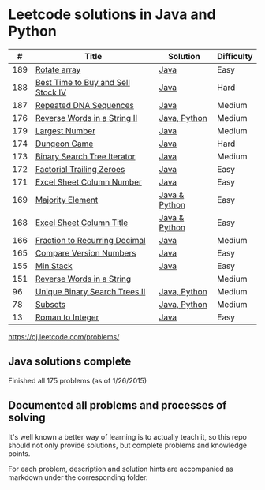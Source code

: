 Leetcode solutions in Java and Python
============

| # | Title | Solution | Difficulty |
|---| ----- | -------- | ---------- |
|189|[Rotate array](https://oj.leetcode.com/problems/rotate-array/)|[Java](./src/rotate_array)|Easy
|188|[Best Time to Buy and Sell Stock IV](https://oj.leetcode.com/problems/best-time-to-buy-and-sell-stock-iv/)| [Java](./src/best_time_to_buy_and_sell_stock_iv)|Hard|
|187|[Repeated DNA Sequences](https://oj.leetcode.com/problems/repeated-dna-sequences/)| [Java](./src/repeated_DNA_sequences)|Medium|
|176|[Reverse Words in a String II](https://oj.leetcode.com/problems/reverse-words-in-a-string-ii/)| [Java, Python](./src/reverseWordsInString)|Medium|
|179|[Largest Number](https://oj.leetcode.com/problems/largest-number/) | [Java](./src/largest_number)|Medium|
|174|[Dungeon Game](https://oj.leetcode.com/problems/dungeon-game/) | [Java](./src/dungeon_game)|Hard|
|173|[Binary Search Tree Iterator](https://oj.leetcode.com/problems/binary-search-tree-iterator/) | [Java](./src/binary_search_tree_iterator)|Medium|
|172|[Factorial Trailing Zeroes](https://oj.leetcode.com/problems/factorial-trailing-zeroes/) | [Java](./src/factorial_trailing_zeroes)|Easy|
|171|[Excel Sheet Column Number](https://oj.leetcode.com/problems/excel-sheet-column-number/) | [Java](./src/excel_sheet_column_number)|Easy|
|169|[Majority Element](https://oj.leetcode.com/problems/majority-element/) | [Java & Python](./src/majority_element)|Easy|
|168|[Excel Sheet Column Title](https://oj.leetcode.com/problems/excel-sheet-column-title/) | [Java & Python](./src/excel_sheet_column_title)|Easy|
|166|[Fraction to Recurring Decimal](https://oj.leetcode.com/problems/fraction-to-recurring-decimal/) | [Java](./src/fraction_to_recurring_decimal)|Medium|
|165|[Compare Version Numbers](https://oj.leetcode.com/problems/compare-version-numbers/) | [Java](./src/compare_version_number)|Easy|
|155|[Min Stack](https://oj.leetcode.com/problems/min-stack/)| [Java](./src/min_stack)|Easy|
|151|[Reverse Words in a String](https://oj.leetcode.com/problems/reverse-words-in-a-string/)| [](./src/reverseWordsInString)|Medium|
|96|[Unique Binary Search Trees II](https://oj.leetcode.com/problems/unique-binary-search-trees-ii/)| [Java, Python](./src/uniqueBST2)|Medium|
|78|[Subsets](https://oj.leetcode.com/problems/subsets/)| [Java, Python](./src/subset)|Medium|
|13|[Roman to Integer](https://oj.leetcode.com/problems/roman-to-integer/)| [Java](./src/romanToInt)|Easy|


https://oj.leetcode.com/problems/

Java solutions complete
-----
Finished all 175 problems (as of 1/26/2015)

Documented all problems and processes of solving
--------

It's well known a better way of learning is to actually teach it, so this repo should not only provide solutions, but complete problems and knowledge points. 

For each problem, description and solution hints are accompanied as markdown under the corresponding folder.

